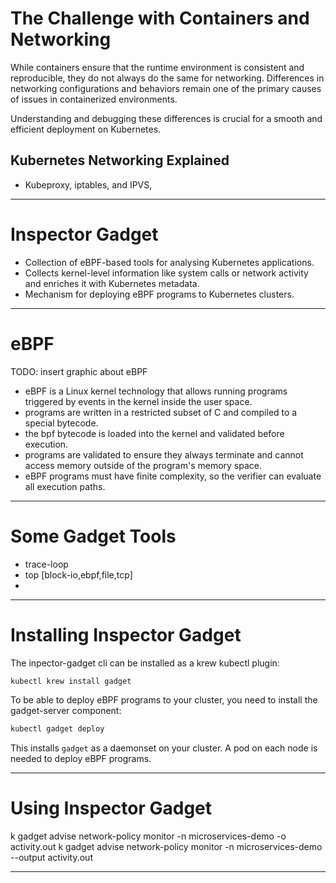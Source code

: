 # The Challenge with Containers and Networking

While containers ensure that the runtime environment is consistent and reproducible, they do not always do the same for networking.
Differences in networking configurations and behaviors remain one of the primary causes of issues in containerized environments.

Understanding and debugging these differences is crucial for a smooth and efficient deployment on Kubernetes.

## Kubernetes Networking Explained

- Kubeproxy, iptables, and IPVS, 

---

# Inspector Gadget

- Collection of eBPF-based tools for analysing Kubernetes applications.
- Collects kernel-level information like system calls or network activity and enriches it with Kubernetes metadata.
- Mechanism for deploying eBPF programs to Kubernetes clusters.

---

# eBPF

TODO: insert graphic about eBPF

- eBPF is a Linux kernel technology that allows running programs triggered by events in the kernel inside the user space.
- programs are written in a restricted subset of C and compiled to a special bytecode.
- the bpf bytecode is loaded into the kernel and validated before execution.
- programs are validated to ensure they always terminate and cannot access memory outside of the program's memory space.
- eBPF programs must have finite complexity, so the verifier can evaluate all execution paths.

---

# Some Gadget Tools

- trace-loop
- top [block-io,ebpf,file,tcp]
- 
---

# Installing Inspector Gadget

The inpector-gadget cli can be installed as a krew kubectl plugin:

```bash
kubectl krew install gadget
```

To be able to deploy eBPF programs to your cluster, you need to install the gadget-server component:

```bash
kubectl gadget deploy
```
This installs `gadget` as a daemonset on your cluster. A pod on each node is needed to deploy eBPF programs.

---

# Using Inspector Gadget


k gadget advise network-policy monitor -n microservices-demo -o activity.out
k gadget advise network-policy monitor -n microservices-demo --output activity.out

---